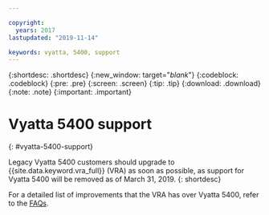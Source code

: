 ```yaml
---

copyright:
  years: 2017
lastupdated: "2019-11-14"

keywords: vyatta, 5400, support
---
```


{:shortdesc: .shortdesc}
{:new_window: target="_blank_"}
{:codeblock: .codeblock}
{:pre: .pre}
{:screen: .screen}
{:tip: .tip}
{:download: .download}
{:note: .note}
{:important: .important}

# Vyatta 5400 support
{: #vyatta-5400-support}

Legacy Vyatta 5400 customers should upgrade to {{site.data.keyword.vra_full}} (VRA) as soon as possible, as support for Vyatta 5400 will be removed as of March 31, 2019.
{: shortdesc}

For a detailed list of improvements that the VRA has over Vyatta 5400, refer to the [FAQs](/docs/virtual-router-appliance?topic=virtual-router-appliance-faqs-for-ibm-virtual-router-appliance#what-improvements-does-the-virtual-router-appliance-vyatta-5600-have-over-the-vyatta-5400-).
